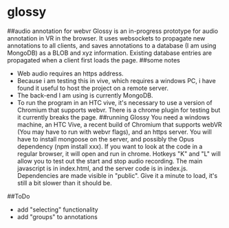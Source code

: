 # glossy
##audio annotation for webvr
Glossy is an in-progress prototype for audio annotation in VR in the browser. It uses websockets to propagate new annotations to all clients, and saves annotations to a database (I am using MongoDB) as a BLOB and xyz information. Existing database entries are propagated when a client first loads the page.
##some notes
- Web audio requires an https address.
- Because i am testing this in vive, which requires a windows PC, i have found it useful to host the project on a remote server.
- The back-end I am using is currently MongoDB.
- To run the program in an HTC vive, it's necessary to use a version of Chromium that supports webvr. There is a chrome plugin for testing but it currently breaks the page.
##running Glossy
You need a windows machine, an HTC Vive, a recent build of Chromium that supports webVR (You may have to run with webvr flags), and an https server. You will have to install mongoose on the server, and possibly the Opus dependency (npm install xxx). If you want to look at the code in a regular browser, it will open and run in chrome. Hotkeys "K" and "L" will allow you to test out the start and stop audio recording. The main javascript is in index.html, and the server code is in index.js. Dependencies are made visible in "public". Give it a minute to load, it's still a bit slower than it should be.

##ToDo
- add "selecting" functionality
- add "groups" to annotations

